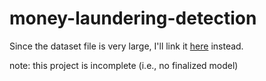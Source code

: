 # money-laundering-detection

Since the dataset file is very large, I'll link it [here](https://www.kaggle.com/datasets/ealtman2019/ibm-transactions-for-anti-money-laundering-aml?select=LI-Small_Trans.csv) instead.

note: this project is incomplete (i.e., no finalized model)
